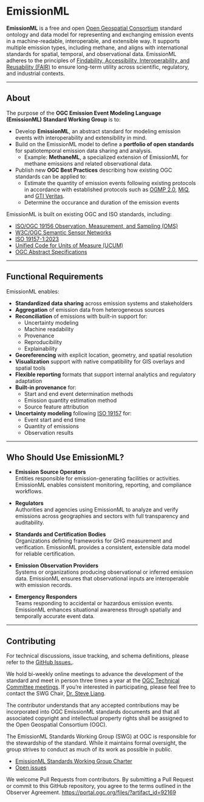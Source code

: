 # EmissionML

**EmissionML** is a free and open [Open Geospatial Consortium](https://ogc.org/) standard ontology and data model for representing and exchanging emission events in a machine-readable, interoperable, and extensible way. It supports multiple emission types, including methane, and aligns with international standards for spatial, temporal, and observational data. EmissionML adheres to the principles of [Findability, Accessibility, Interoperability, and Reusability (FAIR)](https://www.ogc.org/blog-article/how-ogc-contributes-to-fair-geospatial-data/) to ensure long-term utility across scientific, regulatory, and industrial contexts.

---

## About

The purpose of the **OGC Emission Event Modeling Language (EmissionML) Standard Working Group** is to:

- Develop **EmissionML**, an abstract standard for modeling emission events with interoperability and extensibility in mind.
- Build on the EmissionML model to define a **portfolio of open standards** for spatiotemporal emission data sharing and analysis.
  - Example: **MethaneML**, a specialized extension of EmissionML for methane emissions and related observational data.
- Publish new **OGC Best Practices** describing how existing OGC standards can be applied to:
  - Estimate the quantity of emission events following existing protocols in accordance with established protocols such as [OGMP 2.0](https://www.ogmpartnership.org/), [MiQ](https://miq.org/), and [GTI Veritas](https://veritas.gti.energy/).
  - Determine the occurance and duration of the emission events

EmissionML is built on existing OGC and ISO standards, including:

- [ISO/OGC 19156 Observation, Measurement, and Sampling (OMS)](https://docs.ogc.org/as/20-082r4/20-082r4.html)
- [W3C/OGC Semantic Sensor Networks](https://www.w3.org/TR/vocab-ssn/)
- [ISO 19157-1:2023](https://www.iso.org/standard/78900.html)
- [Unified Code for Units of Measure (UCUM)](https://ucum.org/ucum)
- [OGC Abstract Specifications](https://www.ogc.org/standards/abstract-specification/)

---

## Functional Requirements

EmissionML enables:

- **Standardized data sharing** across emission systems and stakeholders
-  **Aggregation** of emission data from heterogeneous sources
-  **Reconciliation** of emissions with built-in support for:
	- Uncertainty modeling
	- Machine readability
	- Provenance
	- Reproducibility
	- Explainability
-  **Georeferencing** with explicit location, geometry, and spatial resolution
-  **Visualization** support with native compatibility for GIS overlays and spatial tools
-  **Flexible reporting** formats that support internal analytics and regulatory adaptation
-  **Built-in provenance** for:
	- Start and end event determination methods
	- Emission quantity estimation method
	- Source feature attribution
-  **Uncertainty modeling** following [ISO 19157](https://www.iso.org/standard/78900.html) for:
	- Event start and end time
	- Quantity of emissions
	- Observation results

---

## Who Should Use EmissionML?

- **Emission Source Operators**  
  Entities responsible for emission-generating facilities or activities. EmissionML enables consistent monitoring, reporting, and compliance workflows.

- **Regulators**  
  Authorities and agencies using EmissionML to analyze and verify emissions across geographies and sectors with full transparency and auditability.

- **Standards and Certification Bodies**  
  Organizations defining frameworks for GHG measurement and verification. EmissionML provides a consistent, extensible data model for reliable certification.

- **Emission Observation Providers**  
  Systems or organizations producing observational or inferred emission data. EmissionML ensures that observational inputs are interoperable with emission records.

- **Emergency Responders**  
  Teams responding to accidental or hazardous emission events. EmissionML enhances situational awareness through spatially and temporally accurate event data.

---

## Contributing

For technical discussions, issue tracking, and schema definitions, please refer to the [GitHub Issues.](https://github.com/opengeospatial/EmissionML).

We hold bi-weekly online meetings to advance the development of the standard and meet in person three times a year at the [OGC Technical Committee meetings](https://www.ogc.org/events/). If you’re interested in participating, please feel free to contact the SWG Chair, [Dr. Steve Liang](https://profiles.ucalgary.ca/hung-ling-steve-liang).

The contributor understands that any accepted contributions may be incorporated into OGC EmissionML standards documents and that all associated copyright and intellectual property rights shall be assigned to the Open Geospatial Consortium (OGC).

The EmissionML Standards Working Group (SWG) at OGC is responsible for the stewardship of the standard. While it maintains formal oversight, the group strives to conduct as much of its work as possible in public.

- [EmissionML Standards Working Group Charter](https://portal.ogc.org/files/108683)
- [Open issues](https://github.com/opengeospatial/EmissionML/issues)

We welcome Pull Requests from contributors. By submitting a Pull Request or commit to this GitHub repository, you agree to the terms outlined in the Observer Agreement. https://portal.ogc.org/files/?artifact_id=92169


